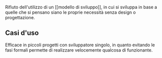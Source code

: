 Rifiuto dell'utilizzo di un [[modello di sviluppo]], in cui si sviluppa in base a quelle che si pensano siano le proprie necessità senza design o progettazione.

## Casi d'uso

Efficace in piccoli progetti con sviluppatore singolo, in quanto evitando le fasi formali permette di realizzare velocemente qualcosa di funzionante.

